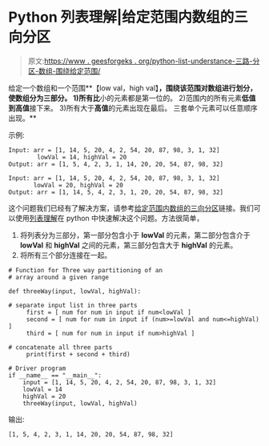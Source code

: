 # Python 列表理解|给定范围内数组的三向分区

> 原文:[https://www . geesforgeks . org/python-list-understance-三路-分区-数组-围绕给定范围/](https://www.geeksforgeeks.org/python-list-comprehension-three-way-partitioning-array-around-given-range/)

给定一个数组和一个范围**【low val，high val】**，围绕该范围对数组进行划分，使数组分为三部分。
1)所有比**小的元素都是第一位的。
2)范围内的所有元素**低值到高值**接下来。
3)所有大于**高值**的元素出现在最后。
三套单个元素可以任意顺序出现。**

示例:

```
Input: arr = [1, 14, 5, 20, 4, 2, 54, 20, 87, 98, 3, 1, 32]  
        lowVal = 14, highVal = 20
Output: arr = [1, 5, 4, 2, 3, 1, 14, 20, 20, 54, 87, 98, 32]

Input: arr = [1, 14, 5, 20, 4, 2, 54, 20, 87, 98, 3, 1, 32]  
       lowVal = 20, highVal = 20       
Output: arr = [1, 14, 5, 4, 2, 3, 1, 20, 20, 54, 87, 98, 32] 

```

这个问题我们已经有了解决方案，请参考[给定范围内数组的三向分区](https://www.geeksforgeeks.org/three-way-partitioning-of-an-array-around-a-given-range/)链接。我们可以使用[列表理解](https://www.geeksforgeeks.org/python-list-comprehension-and-slicing/)在 python 中快速解决这个问题。方法很简单，

1.  将列表分为三部分，第一部分包含小于 **lowVal** 的元素，第二部分包含介于 **lowVal** 和 **highVal** 之间的元素，第三部分包含大于 **highVal** 的元素。
2.  将所有三个部分连接在一起。

```
# Function for Three way partitioning of an
# array around a given range

def threeWay(input, lowVal, highVal):

# separate input list in three parts
     first = [ num for num in input if num<lowVal ]
     second = [ num for num in input if (num>=lowVal and num<=highVal) ]
     third = [ num for num in input if num>highVal ]

# concatenate all three parts
     print(first + second + third)

# Driver program
if __name__ == "__main__":
    input = [1, 14, 5, 20, 4, 2, 54, 20, 87, 98, 3, 1, 32]
    lowVal = 14
    highVal = 20
    threeWay(input, lowVal, highVal)
```

输出:

```
[1, 5, 4, 2, 3, 1, 14, 20, 20, 54, 87, 98, 32]

```